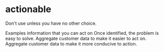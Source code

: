 # actionable

Don't use unless you have no other choice. 

Examples
information that you can act on
Once identified, the problem is easy to solve. 
Aggregate customer data to make it easier to act on. 
Aggregate customer data to make it more conducive to action.
